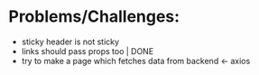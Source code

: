 

# Problems/Challenges:
* sticky header is not sticky
* links should pass props too | DONE
* try to make a page which fetches data from backend <- axios